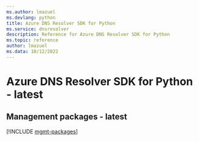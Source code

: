 ```yaml
---
ms.author: lmazuel
ms.devlang: python
title: Azure DNS Resolver SDK for Python
ms.service: dnsresolver
description: Reference for Azure DNS Resolver SDK for Python
ms.topic: reference
author: lmazuel
ms.data: 10/12/2022
---
```

# Azure DNS Resolver SDK for Python - latest

## Management packages - latest
[!INCLUDE [mgmt-packages](dns-resolver-mgmt-index.md)]